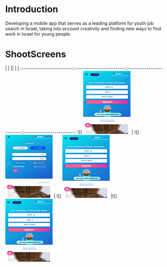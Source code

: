 # Introduction
Developing a mobile app that serves as a leading platform for youth job search in Israel, taking into account creativity and finding new ways to find work in Israel for young people.


# ShootScreens
|             |   ||             |   |
:-------------------------::-------------------------::-------------------------::-------------------------:
![] <img width="150" height="200" src="https://github.com/rashaSheheibar/sahbak/blob/master/Images/image1.png?raw=true" />   |  ![] <img width="150" height="200" src="https://github.com/rashaSheheibar/sahbak/blob/master/Images/image2.png?raw=true" /> | ![] <img width="150" height="200" src="https://github.com/rashaSheheibar/sahbak/blob/master/Images/image1.png?raw=true" /> |![] <img width="150" height="200" src="https://github.com/rashaSheheibar/sahbak/blob/master/Images/image1.png?raw=true" /> 
